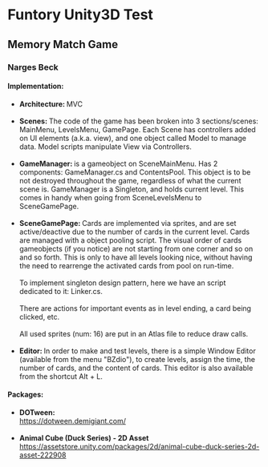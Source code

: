 # Funtory Unity3D Test
## Memory Match Game
### Narges Beck
#### Implementation:
  - <b/> Architecture: </b> MVC<br><br>
  - <b/> Scenes: </b> The code of the game has been broken into 3 sections/scenes: MainMenu, LevelsMenu, GamePage. Each Scene has controllers added on UI elements (a.k.a. view), and one object called Model to manage data. Model scripts manipulate View via Controllers.<br><br>
  - <b/> GameManager: </b> is a gameobject on SceneMainMenu. Has 2 components: GameManager.cs and ContentsPool. This object is to be not destroyed throughout the game, regardless of what the current scene is. GameManager is a Singleton, and holds current level. This comes in handy when going from SceneLevelsMenu to SceneGamePage.<br><br>
  - <b/> SceneGamePage: </b> Cards are implemented via sprites, and are set active/deactive due to the number of cards in the current level. Cards are managed with a object pooling script. The visual order of cards gameobjects (if you notice) are not starting from one corner and so on and so forth. This is only to have all levels looking nice, without having the need to rearrenge the activated cards from pool on run-time. <br> <br> To implement singleton design pattern, here we have an script dedicated to it: Linker.cs. <br> <br> There are actions for important events as in level ending, a card being clicked, etc. <br> <br> All used sprites (num: 16) are put in an Atlas file to reduce draw calls.<br><br>
  - <b/> Editor: </b> In order to make and test levels, there is a simple Window Editor (available from the menu "BZdio"), to create levels, assign the time, the number of cards, and the content of cards. This editor is also available from the shortcut Alt + L.
  
#### Packages:
- <b/> DOTween: </b> <br> https://dotween.demigiant.com/<br><br>
- <b/> Animal Cube (Duck Series) - 2D Asset </b> <br> https://assetstore.unity.com/packages/2d/animal-cube-duck-series-2d-asset-222908